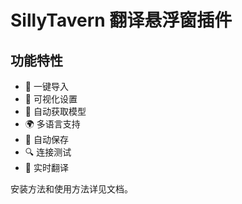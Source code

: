 # SillyTavern 翻译悬浮窗插件

## 功能特性
- 🚀 一键导入
- 🔧 可视化设置
- 🤖 自动获取模型
- 🌍 多语言支持
- 💾 自动保存
- 🔍 连接测试
- 📖 实时翻译

安装方法和使用方法详见文档。

